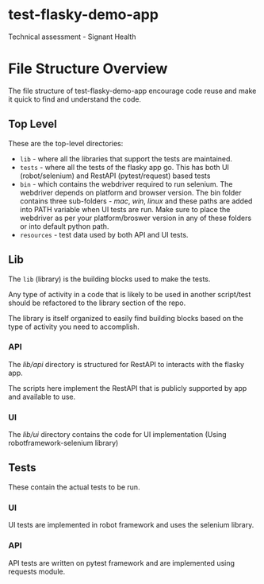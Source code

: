 # test-flasky-demo-app
Technical assessment - Signant Health

# File Structure Overview
The file structure of test-flasky-demo-app encourage code reuse and make it quick to find and understand the code.

## Top Level
These are the top-level directories:
- `lib` - where all the libraries that support the tests are maintained.
- `tests` - where all the tests of the flasky app go.  This has both UI (robot/selenium) and RestAPI (pytest/request) based tests
- `bin` - which contains the webdriver required to run selenium. The webdriver depends on platform and browser version. 
The bin folder contains three sub-folders - *mac*, *win*, *linux* and these paths are added into PATH variable when UI tests are run.
Make sure to place the webdriver as per your platform/broswer version in any of these folders or into default python path. 
- `resources`  - test data used by both API and UI tests.

## Lib
The `lib` (library) is  the building blocks used to make the tests.
 
Any type of activity in a code that is likely to be used in another script/test should be refactored to the library section of the repo.
 
The library is itself organized to easily find building blocks based on the type of activity you need to accomplish.
 
### API
The *lib/api* directory is structured for RestAPI to interacts with the flasky app.

The scripts here implement the RestAPI that is publicly supported by app and available to use.

### UI
The *lib/ui* directory contains the code for UI implementation (Using robotframework-selenium library)
 

## Tests

These contain the actual tests to be run.
### UI
UI tests are implemented in robot framework and uses the selenium library.

### API
API tests are written on pytest framework and are implemented using requests module.
